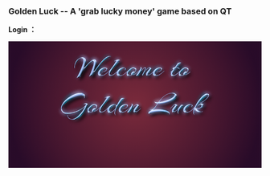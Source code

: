 ### Golden Luck -- A 'grab lucky money' game based on QT

**Login ：**

![index](https://github.com/alchemyy/golden-luck/raw/master/NEW/welcome2.png)
